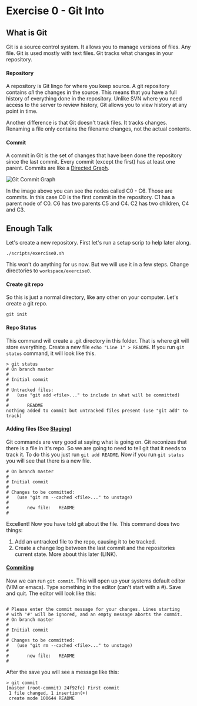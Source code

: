 # Exercise 0 - Git Into

## What is Git
Git is a source control system. It allows you to manage versions of files. Any file. Git is used mostly with text files. Git tracks what changes in your repository.

#### Repository
A repository is Git lingo for where you keep source. A git repository contains *all* the changes in the source. This means that you have a full history of everything done in the repository. Unlike SVN where you need access to the server to review history, Git allows you to view history at any point in time.

Another difference is that Git doesn't track files. It tracks changes. Renaming a file only contains the filename changes, not the actual contents.

#### Commit
A commit in Git is the set of changes that have been done the repository since the last commit. Every commit (except the first) has at least one parent. Commits are like a [Directed Graph](http://en.wikipedia.org/wiki/Directed_graph). 

![Git Commit Graph](http://git-scm.com/figures/18333fig0317-tn.png "Commit Graph")

In the image above you can see the nodes called C0 - C6. Those are commits. In this case C0 is the first commit in the repository. C1 has a parent node of C0. C6 has two parents C5 and C4. C2 has two children, C4 and C3.

## Enough Talk
Let's create a new repository. First let's run a setup scrip to help later along. 

```
./scripts/exercise0.sh
```

This won't do anything for us now. But we will use it in a few steps. Change directories to `workspace/exercise0`.

#### Create git repo
So this is just a normal directory, like any other on your computer. Let's create a git repo.
```
git init
```

#### Repo Status
This command will create a .git directory in this folder. That is where git will store everything. Create a new file `echo "Line 1" > README`. If you run `git status` command, it will look like this.
```
> git status
# On branch master
#
# Initial commit
#
# Untracked files:
#   (use "git add <file>..." to include in what will be committed)
#
#       README
nothing added to commit but untracked files present (use "git add" to track)
```

#### Adding files (See [Staging](http://git-scm.com/book/en/Git-Basics-Recording-Changes-to-the-Repository#Staging-Modified-Files))
Git commands are very good at saying what is going on. Git reconizes that there is a file in it's repo. So we are going to need to tell git that it needs to track it. To do this you just run `git add README`. Now if you run `git status` you will see that there is a new file.
```
# On branch master
#
# Initial commit
#
# Changes to be committed:
#   (use "git rm --cached <file>..." to unstage)
#
#       new file:   README
#
```

Excellent! Now you have told git about the file. This command does two things:

1. Add an untracked file to the repo, causing it to be tracked.
2. Create a change log between the last commit and the repositories current state. More about this later (LINK).

#### [Commiting](http://git-scm.com/book/en/Git-Basics-Recording-Changes-to-the-Repository#Committing-Your-Changes)
Now we can run `git commit`. This will open up your systems default editor (VIM or emacs). Type something in the editor (can't start with a #). Save and quit. The editor will look like this:
```

# Please enter the commit message for your changes. Lines starting
# with '#' will be ignored, and an empty message aborts the commit.
# On branch master
#
# Initial commit
#
# Changes to be committed:
#   (use "git rm --cached <file>..." to unstage)
#
#       new file:   README
#
```
After the save you will see a message like this:
```
> git commit
[master (root-commit) 24f92fc] First commit
 1 file changed, 1 insertion(+)
 create mode 100644 README
```


